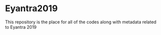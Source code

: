# Eyantra2019
This repository is the place for all of the codes along with metadata related to Eyantra 2019
